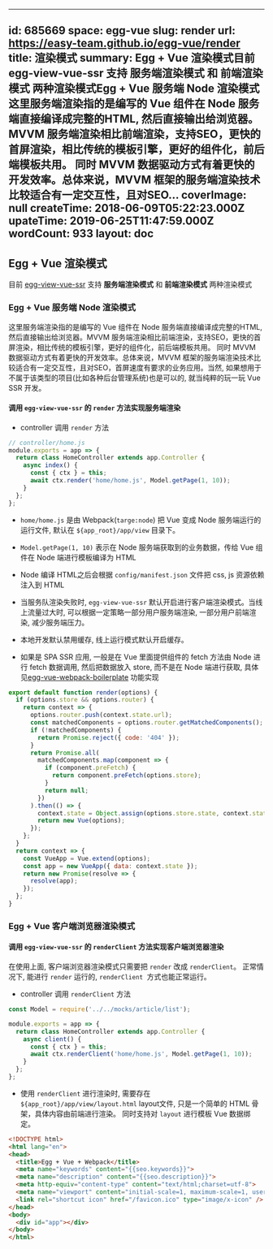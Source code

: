 
---
id: 685669
space: egg-vue
slug: render
url: https://easy-team.github.io/egg-vue/render
title: 渲染模式
summary: Egg + Vue 渲染模式目前 egg-view-vue-ssr 支持 服务端渲染模式 和 前端渲染模式 两种渲染模式Egg + Vue 服务端 Node 渲染模式这里服务端渲染指的是编写的 Vue 组件在 Node 服务端直接编译成完整的HTML, 然后直接输出给浏览器。MVVM 服务端渲染相比前端渲染，支持SEO，更快的首屏渲染，相比传统的模板引擎，更好的组件化，前后端模板共用。 同时 MVVM 数据驱动方式有着更快的开发效率。总体来说，MVVM 框架的服务端渲染技术比较适合有一定交互性，且对SEO...
coverImage: null
createTime: 2018-06-09T05:22:23.000Z 
upateTime: 2019-06-25T11:47:59.000Z
wordCount: 933
layout: doc
---

## Egg + Vue 渲染模式

目前 [egg-view-vue-ssr](https://github.com/hubcarl/egg-view-vue-ssr) 支持 **服务端渲染模式** 和 **前端渲染模式** 两种渲染模式


### Egg + Vue 服务端 Node 渲染模式

这里服务端渲染指的是编写的 Vue 组件在 Node 服务端直接编译成完整的HTML, 然后直接输出给浏览器。MVVM 服务端渲染相比前端渲染，支持SEO，更快的首屏渲染，相比传统的模板引擎，更好的组件化，前后端模板共用。 同时 MVVM 数据驱动方式有着更快的开发效率。总体来说，MVVM 框架的服务端渲染技术比较适合有一定交互性，且对SEO，首屏速度有要求的业务应用。当然, 如果想用于不属于该类型的项目(比如各种后台管理系统)也是可以的, 就当纯粹的玩一玩 Vue SSR 开发。


#### 调用 `egg-view-vue-ssr` 的 `render` 方法实现服务端渲染

- controller 调用 `render` 方法


```javascript
// controller/home.js
module.exports = app => {
  return class HomeController extends app.Controller {
    async index() {
      const { ctx } = this;
      await ctx.render('home/home.js', Model.getPage(1, 10));
    }
  };
};
```

- `home/home.js` 是由 Webpack(`targe:node`) 把 Vue 变成 Node 服务端运行的运行文件, 默认在 `${app_root}/app/view` 目录下。

- `Model.getPage(1, 10)` 表示在 Node 服务端获取到的业务数据，传给 Vue 组件在 Node 端进行模板编译为 HTML

- Node 编译 HTML之后会根据 `config/manifest.json` 文件把 css, js 资源依赖注入到 HTML

- 当服务队渲染失败时, `egg-view-vue-ssr` 默认开启进行客户端渲染模式。当线上流量过大时, 可以根据一定策略一部分用户服务端渲染, 一部分用户前端渲染, 减少服务端压力。

- 本地开发默认禁用缓存, 线上运行模式默认开启缓存。

- 如果是 SPA SSR 应用, 一般是在 Vue 里面提供组件的 fetch 方法由 Node 进行 fetch 数据调用, 然后把数据放入 store, 而不是在 Node 端进行获取, 具体见[egg-vue-webpack-boilerplate](https://github.com/hubcarl/egg-vue-webpack-boilerplate/blob/master/app/web/page/app/app.js) 功能实现


```javascript
export default function render(options) {
  if (options.store && options.router) {
    return context => {
      options.router.push(context.state.url);
      const matchedComponents = options.router.getMatchedComponents();
      if (!matchedComponents) {
        return Promise.reject({ code: '404' });
      }
      return Promise.all(
        matchedComponents.map(component => {
          if (component.preFetch) {
            return component.preFetch(options.store);
          }
          return null;
        })
      ).then(() => {
        context.state = Object.assign(options.store.state, context.state);
        return new Vue(options);
      });
    };
  }
  return context => {
    const VueApp = Vue.extend(options);
    const app = new VueApp({ data: context.state });
    return new Promise(resolve => {
      resolve(app);
    });
  };
}
```


### Egg + Vue 客户端浏览器渲染模式


#### 调用 `egg-view-vue-ssr` 的 `renderClient` 方法实现客户端浏览器渲染

在使用上面, 客户端浏览器渲染模式只需要把 `render` 改成 `renderClient`。 正常情况下, 能进行 `render` 运行的, `renderClient`  方式也能正常运行。

- controller 调用 `renderClient` 方法


```javascript
const Model = require('../../mocks/article/list');

module.exports = app => {
  return class HomeController extends app.Controller {
    async client() {
      const { ctx } = this;
      await ctx.renderClient('home/home.js', Model.getPage(1, 10));
    }
  };
};
```

- 使用 `renderClient` 进行渲染时, 需要存在 `${app_root}/app/view/layout.html` layout文件, 只是一个简单的 HTML 骨架，具体内容由前端进行渲染。 同时支持对 `layout` 进行模板 Vue 数据绑定。


```html
<!DOCTYPE html>
<html lang="en">
<head>
  <title>Egg + Vue + Webpack</title>
  <meta name="keywords" content="{{seo.keywords}}">
  <meta name="description" content="{{seo.description}}">
  <meta http-equiv="content-type" content="text/html;charset=utf-8">
  <meta name="viewport" content="initial-scale=1, maximum-scale=1, user-scalable=no, minimal-ui">
  <link rel="shortcut icon" href="/favicon.ico" type="image/x-icon" />
</head>
<body>
  <div id="app"></div>
</body>
</html>
```


  